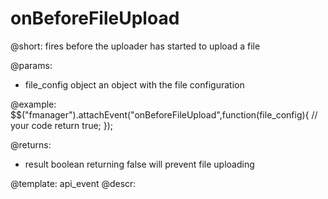 onBeforeFileUpload
=============

@short:
	fires before the uploader has started to upload a file

@params:

- file_config		object			an object with the file configuration

@example:
$$("fmanager").attachEvent("onBeforeFileUpload",function(file_config){
    // your code
    return true;
});

@returns:

- result		boolean			returning false will prevent file uploading

@template:	api_event
@descr:


